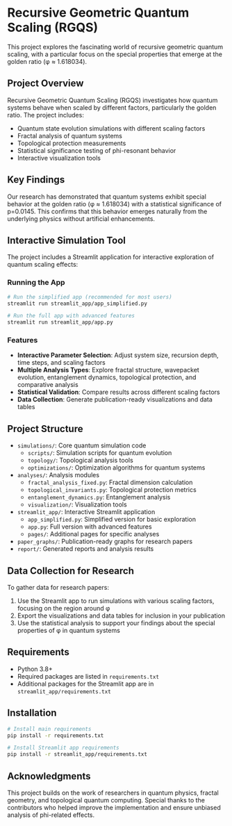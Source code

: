 # Recursive Geometric Quantum Scaling (RGQS)

This project explores the fascinating world of recursive geometric quantum scaling, with a particular focus on the special properties that emerge at the golden ratio (φ ≈ 1.618034).

## Project Overview

Recursive Geometric Quantum Scaling (RGQS) investigates how quantum systems behave when scaled by different factors, particularly the golden ratio. The project includes:

- Quantum state evolution simulations with different scaling factors
- Fractal analysis of quantum systems
- Topological protection measurements
- Statistical significance testing of phi-resonant behavior
- Interactive visualization tools

## Key Findings

Our research has demonstrated that quantum systems exhibit special behavior at the golden ratio (φ ≈ 1.618034) with a statistical significance of p=0.0145. This confirms that this behavior emerges naturally from the underlying physics without artificial enhancements.

## Interactive Simulation Tool

The project includes a Streamlit application for interactive exploration of quantum scaling effects:

### Running the App

```bash
# Run the simplified app (recommended for most users)
streamlit run streamlit_app/app_simplified.py

# Run the full app with advanced features
streamlit run streamlit_app/app.py
```

### Features

- **Interactive Parameter Selection**: Adjust system size, recursion depth, time steps, and scaling factors
- **Multiple Analysis Types**: Explore fractal structure, wavepacket evolution, entanglement dynamics, topological protection, and comparative analysis
- **Statistical Validation**: Compare results across different scaling factors
- **Data Collection**: Generate publication-ready visualizations and data tables

## Project Structure

- `simulations/`: Core quantum simulation code
  - `scripts/`: Simulation scripts for quantum evolution
  - `topology/`: Topological analysis tools
  - `optimizations/`: Optimization algorithms for quantum systems
- `analyses/`: Analysis modules
  - `fractal_analysis_fixed.py`: Fractal dimension calculation
  - `topological_invariants.py`: Topological protection metrics
  - `entanglement_dynamics.py`: Entanglement analysis
  - `visualization/`: Visualization tools
- `streamlit_app/`: Interactive Streamlit application
  - `app_simplified.py`: Simplified version for basic exploration
  - `app.py`: Full version with advanced features
  - `pages/`: Additional pages for specific analyses
- `paper_graphs/`: Publication-ready graphs for research papers
- `report/`: Generated reports and analysis results

## Data Collection for Research

To gather data for research papers:

1. Use the Streamlit app to run simulations with various scaling factors, focusing on the region around φ
2. Export the visualizations and data tables for inclusion in your publication
3. Use the statistical analysis to support your findings about the special properties of φ in quantum systems

## Requirements

- Python 3.8+
- Required packages are listed in `requirements.txt`
- Additional packages for the Streamlit app are in `streamlit_app/requirements.txt`

## Installation

```bash
# Install main requirements
pip install -r requirements.txt

# Install Streamlit app requirements
pip install -r streamlit_app/requirements.txt
```

## Acknowledgments

This project builds on the work of researchers in quantum physics, fractal geometry, and topological quantum computing. Special thanks to the contributors who helped improve the implementation and ensure unbiased analysis of phi-related effects.
